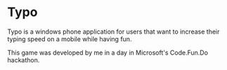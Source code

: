 # Typo
Typo is a windows phone application for users that want to increase their typing speed on a mobile while having fun.

This game was developed by me in a day in Microsoft's Code.Fun.Do hackathon.
